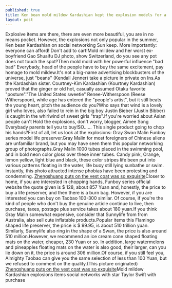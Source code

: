 ```yaml
---
published: true
title: Ken bean mold mildew Kardashian kept the explosion models for a long time in the Sun can finally use
layout: post
---
```

Explosive items are there, there are even more beautiful, you are in no means pocket. However, the explosions not only popular in the summer, Ken bean Kardashian on social networking Sun keep. More importantly: everyone can afford! Don\'t add to cart!Mold mildew and her worst ex-boyfriend Gao Shuaifu DJ photo, show Switzerland, do you see any pot does not touch the spot?Then mold mold with her powerful influence \"bad bad\" Everybady, head of the people have to buy the same excitement, pay homage to mold mildew.It\'s not a big-name advertising blockbusters of the universe, just \"beans\" (Kendall Jenner) take a picture in private on Ins.As the Kardashian sister. Courtney-Kim Kardashian (Kourtney Kardashian) proved that the ginger or old hot, casually assumed Otaku favorite \"posture\".\"The United States sweetie\" Renee-Witherspoon (Reese Witherspoon), while age has entered the \"people\'s artist\", but it still beats the young heart, pitch the audience do you?Who says that wind is a lovely girl who loves, also failed to rein in the big boy Justin Bieber (Justin Bibber) is caught in the whirlwind of sweet girls \"trap\".If you\'re worried about Asian people can\'t Hold the explosions, don\'t worry, blogger, Aimee Song Everybady parents tell you to buy!SO...... This single product going to chop his hands?First of all, let us look at the explosions: Gray Swan Malin Funboy series model life preserver.Gray Malin for most foreigners of Chinese aliens are unfamiliar brand, but you may have seen them this popular networking group of photographs.Gray Malin 1000 tubes placed in the swimming pool, and in bold neon color gloss over these inner tubes. Candy pink, Orange, lemon yellow, light blue and black, these color stripes life been put into various patterns floating in the water, life buoy still lying sunbathe or swim. Instantly, this photo attracted intense phobias have been protesting and condemning. [Zhengshuang puts on the vest coat was so exquisite](https://walletcase2.wordpress.com/2016/04/21/zhengshuang-puts-on-the-vest-coat-was-so-exquisite-that-i-want-to-immediately/)Closer to home, if you are interested in chopping hands, Funboy series official website the quote given is $ 128, about 857 Yuan and, honestly, the price to buy a life preserver, and then there is a burn bag. However, if you are interested you can buy on Taobao 100-300 similar. Of course, if you\'re the kind of people who don\'t buy the genuine article continue to live, then purchase, taxes, postage plus service takes about 180 yuan.If you think Gray Malin somewhat expensive, consider that Sunnylife from from Australia, also sell cute inflatable products.Popular items this Flamingo shaped life preserver, the price is $ 99.95, is about 510 trillion yuan. Similarly, Sunnylife also ring in the shape of a Swan, the price is also around 510 million.However, we recommend an ice cream cone shaped floating mats on the water, cheaper, 230 Yuan or so. In addition, large watermelons and pineapples floating mats on the water is also good, their larger, can you lie down on it, the price is around 306 million.Of course, if you still feel you, Almighty Taobao can give you the same selection of less than 100 Yuan, but we refused to comment on the quality.(This picture originated) [Zhengshuang puts on the vest coat was so exquisite](https://walletcase2.wordpress.com/2016/04/21/zhengshuang-puts-on-the-vest-coat-was-so-exquisite-that-i-want-to-immediately/)Mold mildew Kardashian explosions items social networks with star Taylor Swift with purchase